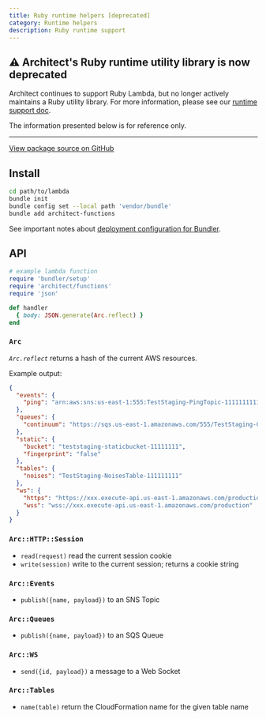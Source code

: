 ```yaml
---
title: Ruby runtime helpers [deprecated]
category: Runtime helpers
description: Ruby runtime support
---
```


## ⚠️ Architect's Ruby runtime utility library is now deprecated

Architect continues to support Ruby Lambda, but no longer actively maintains a Ruby utility library. For more information, please see our [runtime support doc](/docs/en/get-started/runtime-support).

The information presented below is for reference only.

---


[View package source on GitHub](https://github.com/architect/functions-ruby/)

## Install

```bash
cd path/to/lambda
bundle init
bundle config set --local path 'vendor/bundle'
bundle add architect-functions
```

See important notes about [deployment configuration for Bundler](../../guides/developer-experience/dependency-management#deployment-configuration).

## API

```ruby
# example lambda function
require 'bundler/setup'
require 'architect/functions'
require 'json'

def handler
  { body: JSON.generate(Arc.reflect) }
end
```

### `Arc`

*`Arc.reflect`* returns a hash of the current AWS resources.

Example output:

```json
{
  "events": {
    "ping": "arn:aws:sns:us-east-1:555:TestStaging-PingTopic-11111111111"
  },
  "queues": {
    "continuum": "https://sqs.us-east-1.amazonaws.com/555/TestStaging-ContinuumQueue-8888888888"
  },
  "static": {
    "bucket": "teststaging-staticbucket-11111111",
    "fingerprint": "false"
  },
  "tables": {
    "noises": "TestStaging-NoisesTable-111111111"
  },
  "ws": {
    "https": "https://xxx.execute-api.us-east-1.amazonaws.com/production/@connections",
    "wss": "wss://xxx.execute-api.us-east-1.amazonaws.com/production"
  }
}
```

### `Arc::HTTP::Session`

- `read(request)` read the current session cookie
- `write(session)` write to the current session; returns a cookie string

### `Arc::Events`

- `publish({name, payload})` to an SNS Topic

### `Arc::Queues`

- `publish({name, payload})` to an SQS Queue

### `Arc::WS`

- `send({id, payload})` a message to a Web Socket

### `Arc::Tables`

- `name(table)` return the CloudFormation name for the given table name
